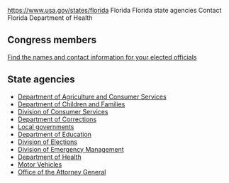 

https://www.usa.gov/states/florida
Florida
Florida state agencies
Contact Florida Department of Health

Congress members
----------------

[Find the names and contact information for your elected officials](https://www.usa.gov/elected-officials)

State agencies
--------------

* [Department of Agriculture and Consumer Services](https://www.fdacs.gov/)
* [Department of Children and Families](https://www.myflfamilies.com/)
* [Division of Consumer Services](https://www.fdacs.gov/Divisions-Offices/Consumer-Services)
* [Department of Corrections](https://fdc.myflorida.com/index.html)
* [Local governments](https://dos.myflorida.com/library-archives/research/florida-information/government/local-resources/fl-cities/)
* [Department of Education](https://www.fldoe.org/)
* [Division of Elections](https://www.dos.myflorida.com/elections/)
* [Division of Emergency Management](https://www.floridadisaster.org/)
* [Department of Health](https://www.floridahealth.gov/)
* [Motor Vehicles](https://www.flhsmv.gov/)
* [Office of the Attorney General](https://www.myfloridalegal.com/)
